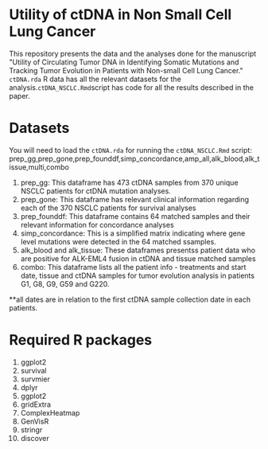 # Utility of ctDNA in Non Small Cell Lung Cancer 

This repository presents the data and the analyses done for the manuscript "Utility of Circulating Tumor DNA in Identifying Somatic Mutations and Tracking Tumor Evolution in Patients with Non-small Cell Lung Cancer." `ctDNA.rda` R data has all the relevant datasets for the analysis.`ctDNA_NSCLC.Rmd`script has code for all the results described in the paper. 

# Datasets

You will need to load the `ctDNA.rda` for running the `ctDNA_NSCLC.Rmd` script:
prep_gg,prep_gone,prep_founddf,simp_concordance,amp_all,alk_blood,alk_tissue,multi,combo
1. prep_gg: This dataframe has 473 ctDNA samples from 370 unique NSCLC patients for ctDNA mutation analyses.
2. prep_gone: This dataframe has relevant clinical information regarding each of the 370 NSCLC patients for survival analyses
3. prep_founddf: This dataframe contains 64 matched samples and their relevant information for concordance analyses
4. simp_concordance: This is a simplified matrix indicating where gene level mutations were detected in the 64 matched ssamples.
5. alk_blood and alk_tissue: These dataframes presentss patient data who are positive for ALK-EML4 fusion in ctDNA and tissue matched samples
6. combo: This dataframe lists all the patient info - treatments and start date, tissue and ctDNA samples for tumor evolution analysis in patients G1, G8, G9, G59 and G220. 

**all dates are in relation to the first ctDNA sample collection date in each patients.

# Required R packages
1. ggplot2
2. survival
3. survmier
4. dplyr
5. ggplot2
6. gridExtra
7. ComplexHeatmap
8. GenVisR
9. stringr
10. discover